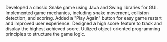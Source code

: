 Developed a classic Snake game using Java and Swing libraries for GUI.
Implemented game mechanics, including snake movement, collision detection, and scoring.
Added a "Play Again" button for easy game restart and improved user experience.
Designed a high score feature to track and display the highest achieved score.
Utilized object-oriented programming principles to structure the game logic.

